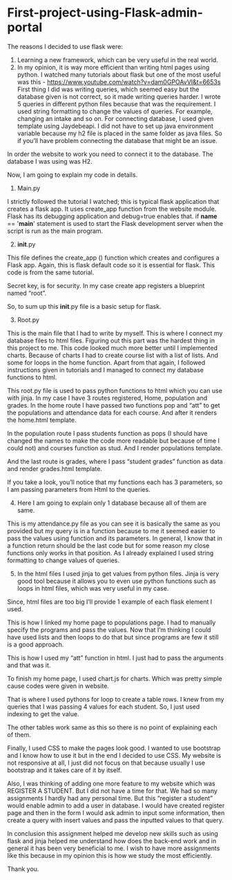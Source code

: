 # First-project-using-Flask-admin-portal

 
The reasons I decided to use flask were:
1.	Learning a new framework, which can be very useful in the real world.
2.	In my opinion, it is way more efficient than writing html pages using python. 
I watched many tutorials about flask but one of the most useful was this -  https://www.youtube.com/watch?v=dam0GPOAvVI&t=6653s 
First thing I did was writing queries, which seemed easy but the database given is not correct, so it made writing queries harder.
I wrote 5 queries in different python files because that was the requirement. I used string formatting to change the values of queries. For example, changing an intake and so on. For connecting database, I used given template using Jaydebeapi. I did not have to set up java environment variable because my h2 file is placed in the same folder as java files. So if you’ll have problem connecting the database that might be an issue. 

In order the website to work you need to connect it to the database. The database I was using was H2.


Now, I am going to explain my code in details.
1.	Main.py
 
I strictly followed the tutorial I watched; this is typical flask application that creates a flask app. It uses create_app function from the website module. Flask has its debugging application and debug=true enables that. if __name__ == '__main__' statement is used to start the Flask development server when the script is run as the main program.

2.	__init__.py
 

This file defines the create_app () function which creates and configures a Flask app. 
Again, this is flask default code so it is essential for flask. This code is from the same tutorial.

Secret key, is for security. In my case create app registers a blueprint named “root”. 

So, to sum up this __init__.py file is a basic setup for flask.



3.	Root.py
 

This is the main file that I had to write by myself. This is where I connect my database files to html files. Figuring out this part was the hardest thing in this project to me. 
This code looked much more better until I implemented charts. Because of charts I had to create course list with a list of lists. And some for loops in the home function.
Apart from that again, I followed instructions given in tutorials and I managed to connect my database functions to html.

This root.py file is used to pass python functions to html which you can use with jinja. In my case I have 3 routes registered, Home, population and grades.
In the home route I have passed two functions pop and “att” to get the populations and attendance data for each course. And after it renders the home.html template.

In the population route I pass students function as pops (I should have changed the names to make the code more readable but because of time I could not) and courses function as stud.
And I render populations template.

And the last route is grades, where I pass “student grades” function as data and render grades.html template.

If you take a look, you’ll notice that my functions each has 3 parameters, so I am passing parameters from Html to the queries.

4.	Here I am going to explain only 1 database because all of them are same.

 

This is my attendance.py file as you can see it is basically the same as you provided but my query is in a function because to me it seemed easier to pass the values using function and its parameters. 
In general, I know that in a function return should be the last code but for some reason my close functions only works in that position.
As I already explained I used string formatting to change values of queries.

5.	In the html files I used jinja to get values from python files. Jinja is very good tool because it allows you to even use python functions such as loops in html files, which was very useful in my case. 

Since, html files are too big I’ll provide 1 example of each flask element I used.

 

This is how I linked my home page to populations page. I had to manually specify the programs and pass the values. Now that I’m thinking I could have used lists and then loops to do that but since programs are few it still is a good approach.

 

This is how I used my “att” function in html. I just had to pass the arguments and that was it.

To finish my home page, I used chart.js for charts. Which was pretty simple cause codes were given in website.


 

That is where I used pythons for loop to create a table rows. I knew from my queries that I was passing 4 values for each student. So, I just used indexing to get the value.

The other tables work same as this so there is no point of explaining each of them.

Finally, I used CSS to make the pages look good. I wanted to use bootstrap and I know how to use it but in the end I decided to use CSS. My website is not responsive at all, I just did not focus on that because usually I use bootstrap and it takes care of it by itself.

 
Also, I was thinking of adding one more feature to my website which was REGISTER A STUDENT.
But I did not have a time for that. We had so many assignments I hardly had any personal time. 
But this “register a student” would enable admin to add a user in database. I would have created register page and then in the form I would ask admin to input some information, then create a query with insert values and pass the inputted values to that query.

In conclusion this assignment helped me develop new skills such as using flask and jinja helped me understand how does the back-end work and in general it has been very beneficial to me.
I wish to have more assignments like this because in my opinion this is how we study the most efficiently.

 Thank you.
